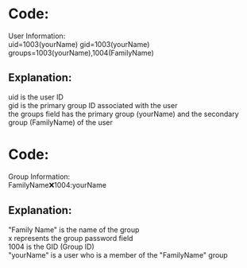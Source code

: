 # Code:

User Information:  
uid=1003(yourName) gid=1003(yourName) groups=1003(yourName),1004(FamilyName)  

## Explanation:

uid is the user ID  
gid is the primary group ID associated with the user  
the groups field has the primary group (yourName) and the secondary group (FamilyName) of the user  

# Code:
Group Information:  
FamilyName:x:1004:yourName  

## Explanation:
"Family Name" is the name of the group  
x represents the group password field  
1004 is the GID (Group ID)  
"yourName" is a user who is a member of the "FamilyName" group  

